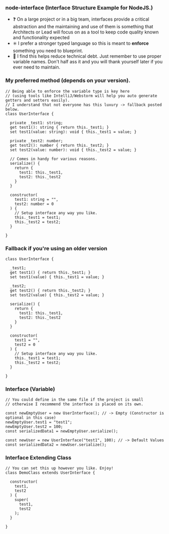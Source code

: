 ### node-interface (Interface Structure Example for NodeJS.)

- ❓ On a large project or in a big team, interfaces provide a critical abstraction and the maintaining and use of them is something that Architects or Lead will focus on as a tool to keep code quality known and functionality expected
- ✳️ I prefer a stronger typed language so this is meant to <b>enforce</b> something you need to blueprint.
- 🛟 I find this helps reduce technical debt. Just remember to use proper variable names. Don't half ass it and you will thank yourself later if you ever need to maintain.



### My preferred method (depends on your version). 
```
// Being able to enforce the variable type is key here 
// (using tools like IntelliJ/Webstorm will help you auto generate getters and setters easily).
// I understand that not everyone has this luxury -> fallback posted below. 
class UserInterface {

  private _test1: string;
  get test1(): string { return this._test1; }
  set test1(value: string): void { this._test1 = value; }
  
  private _test2: number;
  get test2(): number { return this._test2; }
  set test2(value: number): void { this._test2 = value; }
  
  // Comes in handy for various reasons.
  serialize() {
    return {
      test1: this._test1,
      test2: this._test2
    }
  }
  
  constructor(
    test1: string = "",
    test2: number = 0
  ) {
    // Setup interface any way you like.
    this._test1 = test1;
    this._test2 = test2;
  }
  
}
```
  
  
### Fallback if you're using an older version
```
class UserInterface {
  
  _test1;
  get test1() { return this._test1; }
  set test1(value) { this._test1 = value; }

  _test2;
  get test2() { return this._test2; }
  set test2(value) { this._test2 = value; }

  serialize() {
    return {
      test1: this._test1,
      test2: this._test2
    }
  }

  constructor(
    test1 = "",
    test2 = 0
  ) {
    // Setup interface any way you like.
    this._test1 = test1;
    this._test2 = test2;
  }

}
```


### Interface (Variable)
```
// You could define in the same file if the project is small
// otherwise I recommend the interface is placed on its own.

const newEmptyUser = new UserInterface(); // -> Empty (Constructor is optional in this case)
newEmptyUser.test1 = "test1";
newEmptyUser.test2 = 100;
const serializedData1 = newEmptyUser.serialize();

const newUser = new UserInterface("test1", 100); // -> Default Values 
const serializedData2 = newUser.serialize();
```



### Interface Extending Class
```
// You can set this up however you like. Enjoy!
class DemoClass extends UserInterface {
  
  constructor(
    test1,
    test2
  ) {
    super(
      test1,
      test2
    );
  }
  
}
```


